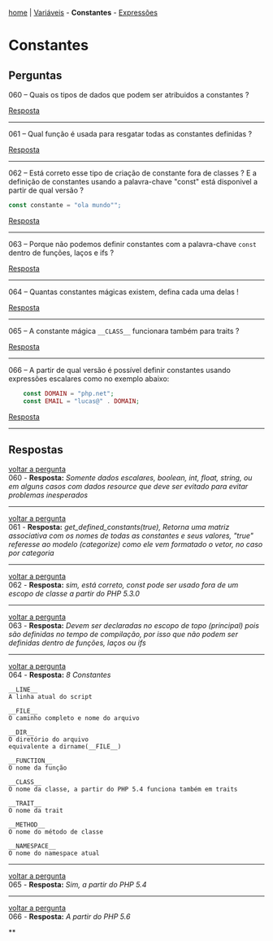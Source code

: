 [home](https://github.com/luk4z7/questionnairePHP/blob/master/pt_br/referencia-linguagem/home.md) | [Variáveis](https://github.com/luk4z7/questionnairePHP/blob/master/pt_br/referencia-linguagem/variaveis.md) - **Constantes** - [Expressões](https://github.com/luk4z7/questionnairePHP/blob/master/pt_br/referencia-linguagem/expressoes.md)


Constantes
==========

Perguntas
---------

<a name="back60">060</a> – Quais os tipos de dados que podem ser atribuidos a constantes ?

<a href="#060">Resposta</a>
***


<a name="back61">061</a> – Qual função é usada para resgatar todas as constantes definidas ?

<a href="#061">Resposta</a>
***


<a name="back62">062</a> – Está correto esse tipo de criação de constante fora de classes ? E a definição de constantes usando a 
palavra-chave "const" está disponivel a partir de qual versão ?

```php
const constante = "ola mundo"";
```

<a href="#062">Resposta</a>
***


<a name="back63">063</a> – Porque não podemos definir constantes com a palavra-chave `const` dentro de funções, laços e ifs ?

<a href="#063">Resposta</a>
***


<a name="back64">064</a> – Quantas constantes mágicas existem, defina cada uma delas !

<a href="#064">Resposta</a>
***


<a name="back65">065</a> – A constante mágica `__CLASS__` funcionara também para traits ?

<a href="#065">Resposta</a>
***


<a name="back66">066</a> – A partir de qual versão é possível definir constantes usando expressões escalares como no exemplo abaixo:

```php
    const DOMAIN = "php.net";
    const EMAIL = "lucas@" . DOMAIN;
```

<a href="#066">Resposta</a>
***






Respostas
---------

<a href="#back060">voltar a pergunta</a><br/>
<a name="060">060</a> - **Resposta:** _Somente dados escalares, boolean, int, float, string, ou em alguns casos com dados resource 
que deve ser evitado para evitar problemas inesperados_

***


<a href="#back061">voltar a pergunta</a><br/>
<a name="061">061</a> - **Resposta:** _get_defined_constants(true), Retorna uma matriz associativa com os nomes de todas as 
constantes e seus valores, "true" referesse ao modelo (categorize) como ele vem formatado o vetor, no caso por categoria_

***


<a href="#back062">voltar a pergunta</a><br/>
<a name="062">062</a> - **Resposta:** _sim, está correto, const pode ser usado fora de um escopo de classe a partir do PHP 5.3.0_

***


<a href="#back063">voltar a pergunta</a><br/>
<a name="063">063</a> - **Resposta:** _Devem ser declaradas no escopo de topo (principal) pois são definidas no tempo de compilação, 
por isso que não podem ser definidas dentro de funções, laços ou ifs_

***


<a href="#back064">voltar a pergunta</a><br/>
<a name="064">064</a> - **Resposta:** _8 Constantes_

    __LINE__
    A linha atual do script
    
    __FILE__
    O caminho completo e nome do arquivo
    
    __DIR__
    O diretório do arquivo
    equivalente a dirname(__FILE__)
    
    __FUNCTION__
    O nome da função
    
    __CLASS__
    O nome da classe, a partir do PHP 5.4 funciona também em traits
    
    __TRAIT__
    O nome da trait
    
    __METHOD__
    O nome do método de classe
    
    __NAMESPACE__
    O nome do namespace atual

***


<a href="#back065">voltar a pergunta</a><br/>
<a name="065">065</a> - **Resposta:** _Sim, a partir do PHP 5.4_

***


<a href="#back066">voltar a pergunta</a><br/>
<a name="066">066</a> - **Resposta:** _A partir do PHP 5.6_

**

